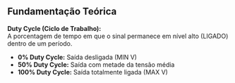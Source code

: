 ## Fundamentação Teórica

**Duty Cycle (Ciclo de Trabalho):**  
A porcentagem de tempo em que o sinal permanece em nível alto (LIGADO) dentro de um período.

- **0% Duty Cycle:** Saída desligada (MIN V)
- **50% Duty Cycle:** Saída com metade da tensão média
- **100% Duty Cycle:** Saída totalmente ligada (MAX V)